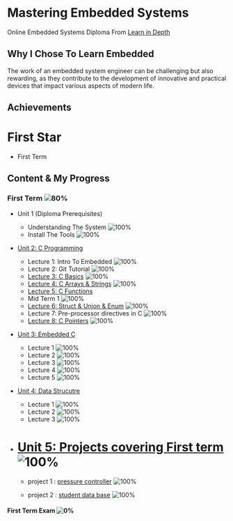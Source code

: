 # Mastering Embedded Systems

Online Embedded Systems Diploma From [Learn in Depth](https://www.learn-in-depth.com)

## Why I Chose To Learn Embedded

 The work of an embedded system engineer can be challenging but also rewarding, as they contribute to the development of innovative and practical devices that impact various aspects of modern life.



## Achievements

# First Star

- First Term
  
## Content & My Progress

### First Term ![80%](https://progress-bar.dev/80?title=InProgress)

- Unit 1 (Diploma Prerequisites)
  - Understanding The System ![100%](https://progress-bar.dev/100)
  - Install The Tools ![100%](https://progress-bar.dev/100)
- [Unit 2: C Programming](https://github.com/ALIREDA5/Mastering-Embedded-Systems/tree/main/First%20Term/Unit%202)
  - Lecture 1: Intro To Embedded ![100%](https://progress-bar.dev/100)
  - Lecture 2: Git Tutorial ![100%](https://progress-bar.dev/100)
  - [Lecture 3: C Basics](https://github.com/ALIREDA5/Mastering-Embedded-Systems/tree/main/First%20Term/Unit%202/c%20Bacics) ![100%](https://progress-bar.dev/100)
  - [Lecture 4: C Arrays & Strings](https://github.com/ALIREDA5/Mastering-Embedded-Systems/tree/main/First%20Term/Unit%202/C%20Array%20%26%20String) ![100%](https://progress-bar.dev/100)
  - [Lecture 5: C Functions](https://github.com/ALIREDA5/Mastering-Embedded-Systems/tree/main/First%20Term/Unit%202/Functions)
  - Mid Term 1 ![100%](https://progress-bar.dev/100)
  - [Lecture 6: Struct & Union & Enum](https://github.com/ALIREDA5/Mastering-Embedded-Systems/tree/main/First%20Term/Unit%202/C%20Structures_Unions_Enums) ![100%](https://progress-bar.dev/100)
  - Lecture 7: Pre-processor directives in C ![100%](https://progress-bar.dev/100)
  - [Lecture 8: C Pointers](https://github.com/ALIREDA5/Mastering-Embedded-Systems/tree/main/First%20Term/Unit%202/Pointers) ![100%](https://progress-bar.dev/100)
- [Unit 3: Embedded C](https://github.com/ALIREDA5/Mastering-Embedded-Systems/tree/main/First%20Term/Unit%203)
  - Lecture 1 ![100%](https://progress-bar.dev/100)
  - Lecture 2 ![100%](https://progress-bar.dev/100)
  - Lecture 3 ![100%](https://progress-bar.dev/100)
  - Lecture 4 ![100%](https://progress-bar.dev/100)
  - Lecture 5 ![100%](https://progress-bar.dev/100)
- [Unit 4: Data Strucutre](https://github.com/ALIREDA5/Mastering-Embedded-Systems/tree/main/First%20Term/Unit%204)
  - Lecture 1 ![100%](https://progress-bar.dev/100)
  - Lecture 2 ![100%](https://progress-bar.dev/100)
  - Lecture 3 ![100%](https://progress-bar.dev/100)
- # [Unit 5: Projects covering First term](https://github.com/ALIREDA5/Mastering-Embedded-Systems/tree/main/First%20Term/Unit%205) ![100%](https://progress-bar.dev/100)

  - project 1 : [pressure controller](https://github.com/ALIREDA5/Mastering-Embedded-Systems/tree/main/First%20Term/Unit%205/Project1(pressure%20controller)) ![100%](https://progress-bar.dev/100)

  - project 2 : [student data base](https://github.com/ALIREDA5/Mastering-Embedded-Systems/tree/main/First%20Term/Unit%205/Project2%20(student%20data%20base)) ![100%](https://progress-bar.dev/100)

#### First Term Exam ![0%](https://progress-bar.dev/0)


